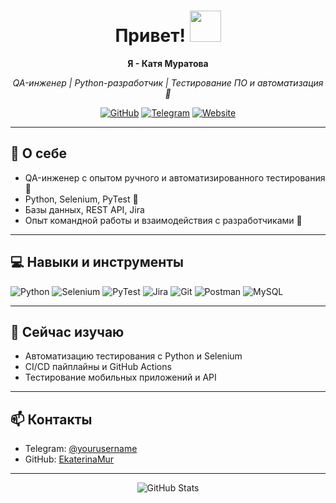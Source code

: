 <h1 align="center">
  Привет! 
  <img src="https://media.giphy.com/media/hvRJCLFzcasrR4ia7z/giphy.gif" width="50"/>
</h1>

<p align="center">
  <b>Я - Катя Муратова</b>
</p>


<p align="center">
  <em>QA-инженер | Python-разработчик | Тестирование ПО и автоматизация 🧪</em>
</p>

<p align="center">
  <a href="https://github.com/EkaterinaMur"><img src="https://img.shields.io/badge/GitHub-@EkaterinaMur-black?style=for-the-badge&logo=github" alt="GitHub"></a>
  <a href="https://t.me/yourusername"><img src="https://img.shields.io/badge/Telegram-@yourusername-blue?style=for-the-badge&logo=telegram" alt="Telegram"></a>
  <a href="https://wildwings.com"><img src="https://img.shields.io/badge/Сайт-WildWings-green?style=for-the-badge" alt="Website"></a>
</p>

---

## 🌱 О себе
- QA-инженер с опытом ручного и автоматизированного тестирования 🧪  
- Python, Selenium, PyTest 🐍  
- Базы данных, REST API, Jira  
- Опыт командной работы и взаимодействия с разработчиками 👥  

---

## 💻 Навыки и инструменты
<p align="left">
  <img alt="Python" src="https://img.shields.io/badge/Python-3670A0?style=for-the-badge&logo=python&logoColor=white"/>
  <img alt="Selenium" src="https://img.shields.io/badge/Selenium-43B02A?style=for-the-badge&logo=selenium&logoColor=white"/>
  <img alt="PyTest" src="https://img.shields.io/badge/PyTest-2C2D72?style=for-the-badge&logo=pytest&logoColor=white"/>
  <img alt="Jira" src="https://img.shields.io/badge/Jira-0052CC?style=for-the-badge&logo=jira&logoColor=white"/>
  <img alt="Git" src="https://img.shields.io/badge/Git-F05032?style=for-the-badge&logo=git&logoColor=white"/>
  <img alt="Postman" src="https://img.shields.io/badge/Postman-FF6C37?style=for-the-badge&logo=postman&logoColor=white"/>
  <img alt="MySQL" src="https://img.shields.io/badge/MySQL-4479A1?style=for-the-badge&logo=mysql&logoColor=white"/>
</p>

---

## 🔭 Сейчас изучаю
- Автоматизацию тестирования с Python и Selenium  
- CI/CD пайплайны и GitHub Actions  
- Тестирование мобильных приложений и API  

---

## 📫 Контакты
- Telegram: [@yourusername](https://t.me/yourusername)  
- GitHub: [EkaterinaMur](https://github.com/EkaterinaMur)  

---

<p align="center">
  <img src="https://github-readme-stats.vercel.app/api?username=EkaterinaMur&show_icons=true&theme=radical" alt="GitHub Stats" />
</p>
